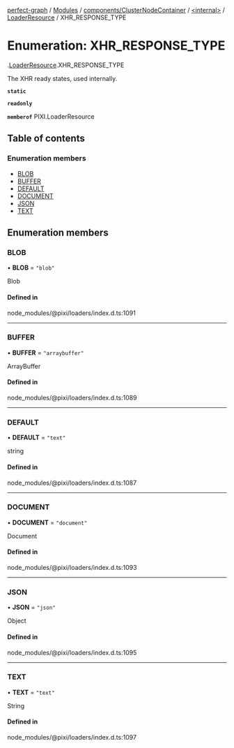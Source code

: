 [perfect-graph](../README.md) / [Modules](../modules.md) / [components/ClusterNodeContainer](../modules/components_ClusterNodeContainer.md) / [<internal\>](../modules/components_ClusterNodeContainer._internal_.md) / [LoaderResource](../modules/components_ClusterNodeContainer._internal_.LoaderResource.md) / XHR\_RESPONSE\_TYPE

# Enumeration: XHR\_RESPONSE\_TYPE

[<internal>](../modules/components_ClusterNodeContainer._internal_.md).[LoaderResource](../modules/components_ClusterNodeContainer._internal_.LoaderResource.md).XHR_RESPONSE_TYPE

The XHR ready states, used internally.

**`static`**

**`readonly`**

**`memberof`** PIXI.LoaderResource

## Table of contents

### Enumeration members

- [BLOB](components_ClusterNodeContainer._internal_.LoaderResource.XHR_RESPONSE_TYPE.md#blob)
- [BUFFER](components_ClusterNodeContainer._internal_.LoaderResource.XHR_RESPONSE_TYPE.md#buffer)
- [DEFAULT](components_ClusterNodeContainer._internal_.LoaderResource.XHR_RESPONSE_TYPE.md#default)
- [DOCUMENT](components_ClusterNodeContainer._internal_.LoaderResource.XHR_RESPONSE_TYPE.md#document)
- [JSON](components_ClusterNodeContainer._internal_.LoaderResource.XHR_RESPONSE_TYPE.md#json)
- [TEXT](components_ClusterNodeContainer._internal_.LoaderResource.XHR_RESPONSE_TYPE.md#text)

## Enumeration members

### BLOB

• **BLOB** = `"blob"`

Blob

#### Defined in

node_modules/@pixi/loaders/index.d.ts:1091

___

### BUFFER

• **BUFFER** = `"arraybuffer"`

ArrayBuffer

#### Defined in

node_modules/@pixi/loaders/index.d.ts:1089

___

### DEFAULT

• **DEFAULT** = `"text"`

string

#### Defined in

node_modules/@pixi/loaders/index.d.ts:1087

___

### DOCUMENT

• **DOCUMENT** = `"document"`

Document

#### Defined in

node_modules/@pixi/loaders/index.d.ts:1093

___

### JSON

• **JSON** = `"json"`

Object

#### Defined in

node_modules/@pixi/loaders/index.d.ts:1095

___

### TEXT

• **TEXT** = `"text"`

String

#### Defined in

node_modules/@pixi/loaders/index.d.ts:1097
